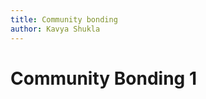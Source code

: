 ```yaml
---
title: Community bonding
author: Kavya Shukla
---
```

<!--
SPDX-License-Identifier: CC-BY-SA-4.0

SPDX-FileCopyrightText: 2023 Kavya Shukla <kavyuushukla59@gmail.com>
-->

# Community Bonding 1
